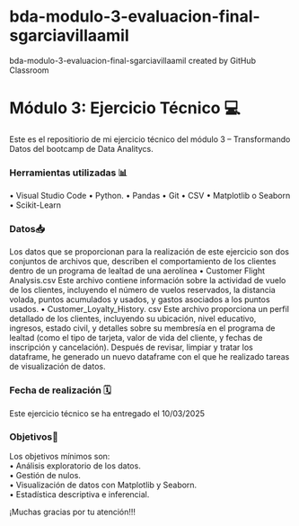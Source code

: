 # bda-modulo-3-evaluacion-final-sgarciavillaamil
bda-modulo-3-evaluacion-final-sgarciavillaamil created by GitHub Classroom

# Módulo 3: Ejercicio Técnico 💻
Este es el repositiorio de mi ejercicio técnico del módulo 3 – Transformando Datos del bootcamp de Data Analitycs. 

### Herramientas utilizadas 📊
•	Visual Studio Code
•	Python. 
•	Pandas
•	Git
•	CSV
•	Matplotlib o Seaborn
•	Scikit-Learn

### Datos📥
Los datos que se proporcionan para la realización de este ejercicio son dos conjuntos de archivos que, describen el comportamiento de los clientes dentro de un programa de lealtad de una aerolínea
•	Customer Flight Analysis.csv 
Este archivo contiene información sobre la actividad de vuelo de los clientes, incluyendo el número de vuelos reservados, la distancia volada, puntos acumulados y usados, y gastos asociados a los puntos usados.
•	Customer_Loyalty_History. csv
Este archivo proporciona un perfil detallado de los clientes, incluyendo su ubicación, nivel educativo, ingresos, estado civil, y detalles sobre su membresía en el programa de lealtad (como el tipo de tarjeta, valor de vida del cliente, y fechas de inscripción y cancelación).
Después de revisar, limpiar y tratar los dataframe, he generado un nuevo dataframe con el que he realizado tareas de visualización de datos. 

### Fecha de realización 🗓️
Este ejercicio técnico se ha entregado el 10/03/2025

### Objetivos🎯
Los objetivos mínimos son:  
•	Análisis exploratorio de los datos.  
•	Gestión de nulos.  
•	Visualización de datos con Matplotlib y Seaborn.  
•	Estadística descriptiva e inferencial.  

¡Muchas gracias por tu atención!!!

